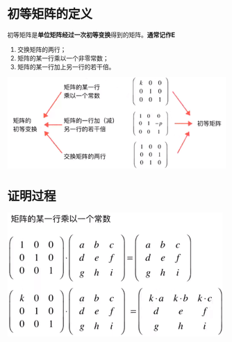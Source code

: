 # 初等矩阵的定义

初等矩阵是**单位矩阵经过一次初等变换**得到的矩阵。**通常记作E**
1. 交换矩阵的两行；
2. 矩阵的某一行乘以一个非零常数；
3. 矩阵的某一行加上另一行的若干倍。

![](../photo/Pasted%20image%2020240219091204.png)
# 证明过程
![](../photo/Pasted%20image%2020240219091534.png)



